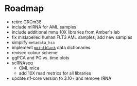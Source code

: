 # Roadmap

* retire GRCm38
* include miRNA for AML samples
* include additional mmu 10X libraries from Amber's lab 
* fix mislabelled human FLT3 AML samples, add new samples
* simplify `metadata_hsa`
* implement [`pointblank`](https://rich-iannone.github.io/pointblank/index.html) data dictionaries
* revised colour scheme
* ggPCA and PC vs. time plots
* scRNAseq
  - CML mice 
  - add 10X read metrics for all libraries
* update nf-core version to 3.10+ and remove rRNA
